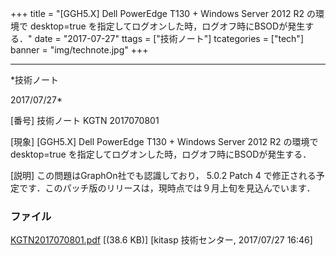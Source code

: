 ﻿+++
title = "[GGH5.X] Dell PowerEdge T130 + Windows Server 2012 R2 の環境で desktop=true を指定してログオンした時，ログオフ時にBSODが発生する．"
date = "2017-07-27"
ttags = ["技術ノート"]
tcategories = ["tech"]
banner = "img/technote.jpg"
+++

-----------------------------------------------------------------------------------------------------------------------------

*技術ノート

2017/07/27*


[番号]
技術ノート KGTN 2017070801

[現象]
[GGH5.X] Dell PowerEdge T130 + Windows Server 2012 R2 の環境で
desktop=true を指定してログオンした時，ログオフ時にBSODが発生する．

[説明]
この問題はGraphOn社でも認識しており， 5.0.2 Patch 4
で修正される予定です．このパッチ版のリリースは，現時点では９月上旬を見込んでいます．


### ファイル

 
 


[KGTN2017070801.pdf](http://techreport.kitasp.net/attachments/download/3741/KGTN2017070801.pdf)
 [(38.6 KB)] [kitasp 技術センター, 2017/07/27
16:46]


 


 

